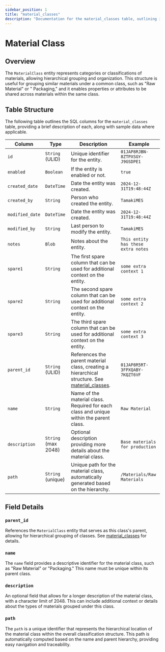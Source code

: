```yaml
---
sidebar_position: 1
title: "material_classes"
description: "Documentation for the material_classes table, outlining its columns and structure."
---
```


# Material Class

## Overview

The `MaterialClass` entity represents categories or classifications of materials, allowing hierarchical grouping and
organization. This structure is useful for grouping similar materials under a common class, such as "Raw Material" or "
Packaging," and it enables properties or attributes to be shared across materials within the same class.

## Table Structure

The following table outlines the SQL columns for the `material_classes` table, providing a brief description of each,
along with sample data where applicable.

| Column          | Type                | Description                                                                                                                        | Example                              |
|-----------------|---------------------|------------------------------------------------------------------------------------------------------------------------------------|--------------------------------------|
| `id`            | `String` (ULID)     | Unique identifier for the entity.                                                                                                  | `01JAP8RJBN-8ZTPXSGY-J9GSDPE1`       |
| `enabled`       | `Boolean`           | If the entity is enabled or not.                                                                                                   | `true`                               |
| `created_date`  | `DateTime`          | Date the entity was created.                                                                                                       | `2024-12-31T19:48:44Z`               |
| `created_by`    | `String`            | Person who created the entity.                                                                                                     | `TamakiMES`                          |
| `modified_date` | `DateTime`          | Date the entity was created.                                                                                                       | `2024-12-31T19:48:44Z`               |
| `modified_by`   | `String`            | Last person to modify the entity.                                                                                                  | `TamakiMES`                          |
| `notes`         | `Blob`              | Notes about the entity.                                                                                                            | `This entity has these extra notes`  |
| `spare1`        | `String`            | The first spare column that can be used for additional context on the entity.                                                      | `some extra context 1`               |
| `spare2`        | `String`            | The second spare column that can be used for additional context on the entity.                                                     | `some extra context 2`               |
| `spare3`        | `String`            | The third spare column that can be used for additional context on the entity.                                                      | `some extra context 3`               |
| `parent_id`     | `String` (ULID)     | References the parent material class, creating a hierarchical structure. See [material_classes](../material-model/material-class). | `01JAP8R5RT-3FPXQABY-7KQZT6VF`       |
| `name`          | `String`            | Name of the material class. Required for each class and unique within the parent class.                                            | `Raw Material`                       |
| `description`   | `String` (max 2048) | Optional description providing more details about the material class.                                                              | `Base materials for production`      |
| `path`          | `String` (unique)   | Unique path for the material class, automatically generated based on the hierarchy.                                                | `/Materials/Raw Materials`           |

## Field Details

### `parent_id`

References the `MaterialClass` entity that serves as this class's parent, allowing for hierarchical grouping of classes.
See [material_classes](../material-model/material-class) for details.

### `name`

The `name` field provides a descriptive identifier for the material class, such as "Raw Material" or "Packaging." This
name must be unique within its parent class.

### `description`

An optional field that allows for a longer description of the material class, with a character limit of 2048. This can
include additional context or details about the types of materials grouped under this class.

### `path`

The `path` is a unique identifier that represents the hierarchical location of the material class within the overall
classification structure. This path is automatically computed based on the name and parent hierarchy, providing easy
navigation and traceability.